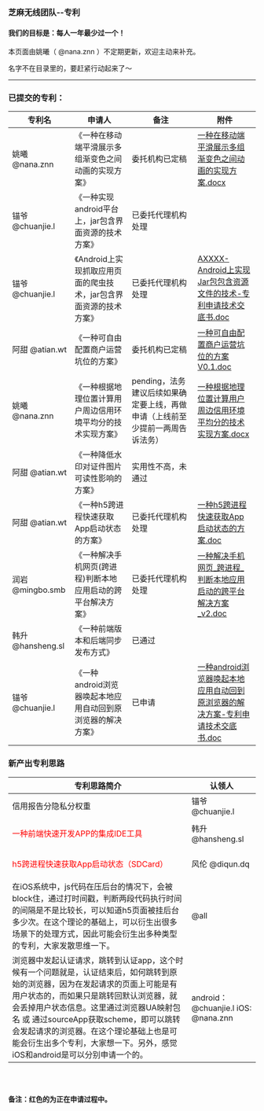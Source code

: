 ### **芝麻无线团队--专利**

#### **我们的目标是：每人一年最少过一个！**
本页面由姚曦（ @nana.znn ）不定期更新，欢迎主动来补充。

名字不在目录里的，要赶紧行动起来了～

---
### **已提交的专利：**

| 专利名 | 申请人 | 备注 | 附件 |
|---|---|---|---|
| 姚曦 @nana.znn  | 《一种在移动端平滑展示多组渐变色之间动画的实现方案》 | 委托机构已定稿 | [一种在移动端平滑展示多组渐变色之间动画的实现方案.docx](http://024028.oss-cn-hangzhou-zmf.aliyuncs.com/uploads/zm/seasame-wireless-terminal-wiki/87bc7b380e3ad3f858d5924f1258a9ef/%E4%B8%80%E7%A7%8D%E5%9C%A8%E7%A7%BB%E5%8A%A8%E7%AB%AF%E5%B9%B3%E6%BB%91%E5%B1%95%E7%A4%BA%E5%A4%9A%E7%BB%84%E6%B8%90%E5%8F%98%E8%89%B2%E4%B9%8B%E9%97%B4%E5%8A%A8%E7%94%BB%E7%9A%84%E5%AE%9E%E7%8E%B0%E6%96%B9%E6%A1%88.docx) |
| 锚爷 @chuanjie.l  | 《一种实现android平台上，jar包含界面资源的技术方案》 | 已委托代理机构处理 | |
| 锚爷 @chuanjie.l  | 《Android上实现抓取应用页面的爬虫技术，jar包含界面资源的技术方案》 | 已委托代理机构处理 | [AXXXX-Android上实现Jar包包含资源文件的技术-专利申请技术交底书.doc](http://024028.oss-cn-hangzhou-zmf.aliyuncs.com/uploads/zm/seasame-wireless-terminal-wiki/3e20592a731a8c996f437177b9b7e69b/AXXXX-Android%E4%B8%8A%E5%AE%9E%E7%8E%B0Jar%E5%8C%85%E5%8C%85%E5%90%AB%E8%B5%84%E6%BA%90%E6%96%87%E4%BB%B6%E7%9A%84%E6%8A%80%E6%9C%AF-%E4%B8%93%E5%88%A9%E7%94%B3%E8%AF%B7%E6%8A%80%E6%9C%AF%E4%BA%A4%E5%BA%95%E4%B9%A6.doc) |
| 阿甜 @atian.wt | 《一种可自由配置商户运营坑位的方案》 | 委托机构已定稿 |[一种可自由配置商户运营坑位的方案V0.1.doc](http://024028.oss-cn-hangzhou-zmf.aliyuncs.com/uploads/zm/seasame-wireless-terminal-wiki/c3dab8d3dada8a4e6a8eaaf682d94151/%E4%B8%80%E7%A7%8D%E5%8F%AF%E8%87%AA%E7%94%B1%E9%85%8D%E7%BD%AE%E5%95%86%E6%88%B7%E8%BF%90%E8%90%A5%E5%9D%91%E4%BD%8D%E7%9A%84%E6%96%B9%E6%A1%88V0.1.doc) |
| 姚曦 @nana.znn  | 《一种根据地理位置计算用户周边信用环境平均分的技术实现方案》 | pending，法务建议后续如果确定要上线，再做申请（上线前至少提前一两周告诉法务） | [一种根据地理位置计算用户周边信用环境平均分的技术实现方案.docx](http://024028.oss-cn-hangzhou-zmf.aliyuncs.com/uploads/zm/seasame-wireless-terminal-wiki/2e43eb64152c0051a84bc2741e5eac1a/%E4%B8%80%E7%A7%8D%E6%A0%B9%E6%8D%AE%E5%9C%B0%E7%90%86%E4%BD%8D%E7%BD%AE%E8%AE%A1%E7%AE%97%E7%94%A8%E6%88%B7%E5%91%A8%E8%BE%B9%E4%BF%A1%E7%94%A8%E7%8E%AF%E5%A2%83%E5%B9%B3%E5%9D%87%E5%88%86%E7%9A%84%E6%8A%80%E6%9C%AF%E5%AE%9E%E7%8E%B0%E6%96%B9%E6%A1%88.docx) |
| 阿甜 @atian.wt | 《一种降低水印对证件图片可读性影响的方案》 | 实用性不高，未通过 | |
| 阿甜 @atian.wt | 《一种h5跨进程快速获取App启动状态的方案》 | 已委托代理机构处理|[一种h5跨进程快速获取App启动状态的方案.doc](http://024028.oss-cn-hangzhou-zmf.aliyuncs.com/uploads/zm/seasame-wireless-terminal-wiki/c7ff7d5a60b02ff7b1da17ebfa4c3e17/%E4%B8%80%E7%A7%8Dh5%E8%B7%A8%E8%BF%9B%E7%A8%8B%E5%BF%AB%E9%80%9F%E8%8E%B7%E5%8F%96App%E5%90%AF%E5%8A%A8%E7%8A%B6%E6%80%81%E7%9A%84%E6%96%B9%E6%A1%88.doc) |
| 润岩 @mingbo.smb  | 《一种解决手机网页(跨进程)判断本地应用启动的跨平台解决方案》 | 已委托代理机构处理 | [一种解决手机网页_跨进程_判断本地应用启动的跨平台解决方案_v2.doc](http://024028.oss-cn-hangzhou-zmf.aliyuncs.com/uploads/zm/seasame-wireless-terminal-wiki/6dd8870ab9236b96b8686032b43794c4/%E4%B8%80%E7%A7%8D%E8%A7%A3%E5%86%B3%E6%89%8B%E6%9C%BA%E7%BD%91%E9%A1%B5_%E8%B7%A8%E8%BF%9B%E7%A8%8B_%E5%88%A4%E6%96%AD%E6%9C%AC%E5%9C%B0%E5%BA%94%E7%94%A8%E5%90%AF%E5%8A%A8%E7%9A%84%E8%B7%A8%E5%B9%B3%E5%8F%B0%E8%A7%A3%E5%86%B3%E6%96%B9%E6%A1%88_v2.doc) |
| 韩升 @hansheng.sl | 《一种前端版本和后端同步发布方式》 | 已通过 | |
| 锚爷 @chuanjie.l  | 《一种android浏览器唤起本地应用自动回到原浏览器的解决方案》 | 已申请 | [一种android浏览器唤起本地应用自动回到原浏览器的解决方案-专利申请技术交底书.doc](http://024028.oss-cn-hangzhou-zmf.aliyuncs.com/uploads/zm/seasame-wireless-terminal-wiki/75a1a497d184db148581b145a9708271/%E4%B8%80%E7%A7%8Dandroid%E6%B5%8F%E8%A7%88%E5%99%A8%E5%94%A4%E8%B5%B7%E6%9C%AC%E5%9C%B0%E5%BA%94%E7%94%A8%E8%87%AA%E5%8A%A8%E5%9B%9E%E5%88%B0%E5%8E%9F%E6%B5%8F%E8%A7%88%E5%99%A8%E7%9A%84%E8%A7%A3%E5%86%B3%E6%96%B9%E6%A1%88-%E4%B8%93%E5%88%A9%E7%94%B3%E8%AF%B7%E6%8A%80%E6%9C%AF%E4%BA%A4%E5%BA%95%E4%B9%A6.doc) |



### **新产出专利思路**

| 专利思路简介 | 认领人 |
|---|---|
| 信用报告分隐私分权重 | 锚爷 @chuanjie.l |
| <p style="color:red">一种前端快速开发APP的集成IDE工具<p> | 韩升 @hansheng.sl  |
| <p style="color:red">h5跨进程快速获取App启动状态（SDCard）<p> | 风伦 @diqun.dq |
| 在iOS系统中，js代码在压后台的情况下，会被block住，通过打时间戳，判断两段代码执行时间的间隔是不是比较长，可以知道h5页面被挂后台多少次。在这个理论的基础上，可以衍生出很多场景下的处理方式，因此可能会衍生出多种类型的专利，大家发散思维一下。 | @all |
| 浏览器中发起认证请求，跳转到认证app，这个时候有一个问题就是，认证结束后，如何跳转到原始的浏览器，因为在发起请求的页面上可能是有用户状态的，而如果只是跳转回默认浏览器，就会丢掉用户状态信息。这里通过浏览器UA映射包名 或 通过sourceApp获取scheme，即可以跳转会发起请求的浏览器。在这个理论基础上也是可能会衍生出多个专利，大家想一下。另外，感觉iOS和android是可以分别申请一个的。 | android： @chuanjie.l  iOS: @nana.znn |

<br><br>

**备注：红色的为正在申请过程中。**

